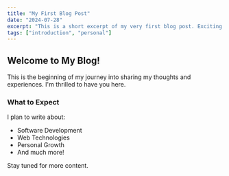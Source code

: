 ```yaml
---
title: "My First Blog Post"
date: "2024-07-28"
excerpt: "This is a short excerpt of my very first blog post. Exciting times!"
tags: ["introduction", "personal"]
---
```


## Welcome to My Blog!

This is the beginning of my journey into sharing my thoughts and experiences. I'm thrilled to have you here.

### What to Expect

I plan to write about:
- Software Development
- Web Technologies
- Personal Growth
- And much more!

Stay tuned for more content.
